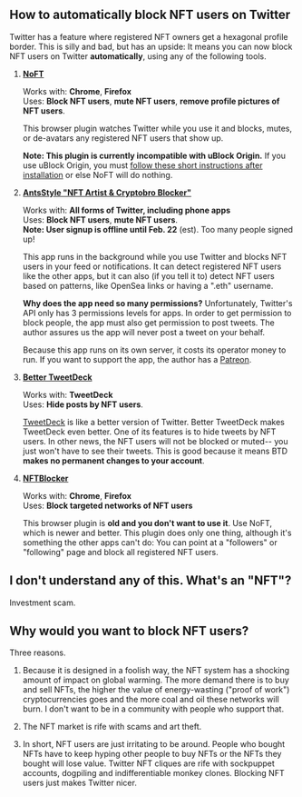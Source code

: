 ## How to automatically block NFT users on Twitter

Twitter has a feature where registered NFT owners get a hexagonal profile border. This is silly and bad, but has an upside: It means you can now block NFT users on Twitter **automatically**, using any of the following tools.

1. **[NoFT](https://noft.gg/)**

    Works with: **Chrome**, **Firefox**  
    Uses: **Block NFT users**, **mute NFT users**, **remove profile pictures of NFT users**.

    This browser plugin watches Twitter while you use it and blocks, mutes, or de-avatars any registered NFT users that show up.

    **Note: This plugin is currently incompatible with uBlock Origin.** If you use uBlock Origin, you must [follow these short instructions after installation](https://twitter.com/YoshiEmblem/status/1486920290181554176) or else NoFT will do nothing.

2. **[AntsStyle "NFT Artist & Cryptobro Blocker"](https://antsstyle.com/nftcryptoblocker/)**

    Works with: **All forms of Twitter, including phone apps**  
    Uses: **Block NFT users**, **mute NFT users**.  
    **Note: User signup is offline until Feb. 22** (est). Too many people signed up!

    This app runs in the background while you use Twitter and blocks NFT users in your feed or notifications. It can detect registered NFT users like the other apps, but it can also (if you tell it to) detect NFT users based on patterns, like OpenSea links or having a ".eth" username.

    **Why does the app need so many permissions?** Unfortunately, Twitter's API only has 3 permissions levels for apps. In order to get permission to block people, the app must also get permission to post tweets. The author assures us the app will never post a tweet on your behalf.

    Because this app runs on its own server, it costs its operator money to run. If you want to support the app, the author has a [Patreon](https://www.patreon.com/antsstyle).

3. **[Better TweetDeck](https://better.tw/)**

	Works with: **TweetDeck**  
	Uses: **Hide posts by NFT users**.

	[TweetDeck](https://tweetdeck.twitter.com/) is like a better version of Twitter. Better TweetDeck makes TweetDeck even better. One of its features is to hide tweets by NFT users. In other news, the NFT users will not be blocked or muted-- you just won't have to see their tweets. This is good because it means BTD **makes no permanent changes to your account**.

4. **[NFTBlocker](https://github.com/mcclure/NFTBlocker/tree/stable)**

    Works with: **Chrome**, **Firefox**  
    Uses: **Block targeted networks of NFT users**

    This browser plugin is **old and you don't want to use it**. Use NoFT, which is newer and better. This plugin does only one thing, although it's something the other apps can't do: You can point at a "followers" or "following" page and block all registered NFT users.

## I don't understand any of this. What's an "NFT"?

Investment scam.

## Why would you want to block NFT users?

Three reasons.

1. Because it is designed in a foolish way, the NFT system has a shocking amount of impact on global warming. The more demand there is to buy and sell NFTs, the higher the value of energy-wasting ("proof of work") cryptocurrencies goes and the more coal and oil these networks will burn. I don't want to be in a community with people who support that.

2. The NFT market is rife with scams and art theft.

3. In short, NFT users are just irritating to be around. People who bought NFTs have to keep hyping other people to buy NFTs or the NFTs they bought will lose value. Twitter NFT cliques are rife with sockpuppet accounts, dogpiling and indifferentiable monkey clones. Blocking NFT users just makes Twitter nicer.

